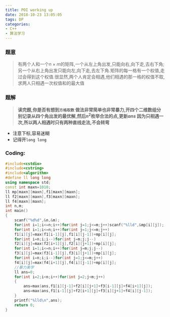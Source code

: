 ```yaml
---
title: POI working up
date: 2018-10-23 13:05:05
tags: DP
categories: 
- C++
- 算法学习
---
```


### 题意
> 有两个人和一个$n \times m$的矩阵,一个从左上角出发,只能向右,向下走,去右下角;另一个从右上角出发只能向左,向下走,去左下角.矩阵的每一格有一个权值,走过会得到这个权值.很显然,两个人肯定会相遇,他们相遇的那一格的权值不取,求两人只相遇一次权值和的最大值

### 题解
> **读完题,你是否有想到`方格取数`
> 做法非常简单也非常暴力,开四个二维数组分别记录从四个角出发的最优解,然后$n^2$枚举合法的点,更新$ans$
> 因为只相遇一次,所以两人相遇时只有两种直线走法,不会转弯**
- 注意下标,容易迷糊
- 记得开`long long`
### Coding:
```cpp
#include<cstdio>
#include<cstring>
#include<algorithm>
#define ll long long
using namespace std;
const int maxn=1010;
ll mp[maxn][maxn],f1[maxn][maxn];
ll f2[maxn][maxn],f3[maxn][maxn];
ll f4[maxn][maxn];
int n,m;
int main()
{
	scanf("%d%d",&n,&m);
	for(int i=1;i<=n;i++)for(int j=1;j<=m;j++)scanf("%lld",&mp[i][j]);
	for(int i=1;i<=n;i++)for(int j=1;j<=m;j++)
	f1[i][j]=max(f1[i-1][j],f1[i][j-1])+mp[i][j];
	for(int i=n;i;i--)for(int j=m;j;j--)
	f2[i][j]=max(f2[i+1][j],f2[i][j+1])+mp[i][j];
	for(int i=1;i<=n;i++)for(int j=m;j;j--)
	f3[i][j]=max(f3[i-1][j],f3[i][j+1])+mp[i][j];
	for(int i=n;i;i--)for(int j=1;j<=m;j++)
	f4[i][j]=max(f4[i+1][j],f4[i][j-1])+mp[i][j];
	//暴力美学
	ll ans=0;
	for(int i=2;i<n;i++)for(int j=2;j<m;j++)
	{
		ans=max(ans,f1[i][j-1]+f2[i][j+1]+f3[i-1][j]+f4[i+1][j]);
		ans=max(ans,f1[i-1][j]+f2[i+1][j]+f3[i][j+1]+f4[i][j-1]);
	}
	printf("%lld\n",ans);
	return 0;
}
```
<!--stackedit_data:
eyJoaXN0b3J5IjpbMjAxNTEzOTAxMiwtMjExMjg0OTMyMCw4Mz
ExMjc2MzhdfQ==
-->